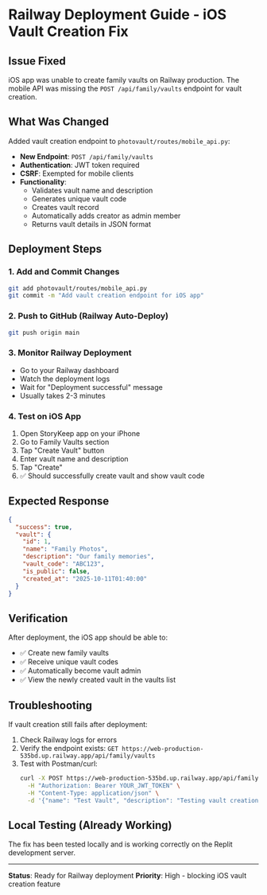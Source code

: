 # Railway Deployment Guide - iOS Vault Creation Fix

## Issue Fixed
iOS app was unable to create family vaults on Railway production. The mobile API was missing the `POST /api/family/vaults` endpoint for vault creation.

## What Was Changed
Added vault creation endpoint to `photovault/routes/mobile_api.py`:
- **New Endpoint**: `POST /api/family/vaults` 
- **Authentication**: JWT token required
- **CSRF**: Exempted for mobile clients
- **Functionality**: 
  - Validates vault name and description
  - Generates unique vault code
  - Creates vault record
  - Automatically adds creator as admin member
  - Returns vault details in JSON format

## Deployment Steps

### 1. Add and Commit Changes
```bash
git add photovault/routes/mobile_api.py
git commit -m "Add vault creation endpoint for iOS app"
```

### 2. Push to GitHub (Railway Auto-Deploy)
```bash
git push origin main
```

### 3. Monitor Railway Deployment
- Go to your Railway dashboard
- Watch the deployment logs
- Wait for "Deployment successful" message
- Usually takes 2-3 minutes

### 4. Test on iOS App
1. Open StoryKeep app on your iPhone
2. Go to Family Vaults section
3. Tap "Create Vault" button
4. Enter vault name and description
5. Tap "Create"
6. ✅ Should successfully create vault and show vault code

## Expected Response
```json
{
  "success": true,
  "vault": {
    "id": 1,
    "name": "Family Photos",
    "description": "Our family memories",
    "vault_code": "ABC123",
    "is_public": false,
    "created_at": "2025-10-11T01:40:00"
  }
}
```

## Verification
After deployment, the iOS app should be able to:
- ✅ Create new family vaults
- ✅ Receive unique vault codes
- ✅ Automatically become vault admin
- ✅ View the newly created vault in the vaults list

## Troubleshooting
If vault creation still fails after deployment:
1. Check Railway logs for errors
2. Verify the endpoint exists: `GET https://web-production-535bd.up.railway.app/api/family/vaults`
3. Test with Postman/curl:
   ```bash
   curl -X POST https://web-production-535bd.up.railway.app/api/family/vaults \
     -H "Authorization: Bearer YOUR_JWT_TOKEN" \
     -H "Content-Type: application/json" \
     -d '{"name": "Test Vault", "description": "Testing vault creation"}'
   ```

## Local Testing (Already Working)
The fix has been tested locally and is working correctly on the Replit development server.

---
**Status**: Ready for Railway deployment
**Priority**: High - blocking iOS vault creation feature
